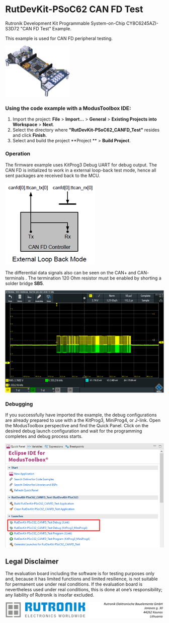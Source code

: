 # RutDevKit-PSoC62 CAN FD Test

Rutronik Development Kit Programmable System-on-Chip CY8C6245AZI-S3D72 "CAN FD Test" Example. 

This example is used for CAN FD peripheral testing.

 <img src="images/rutdevkit_model.png" style="zoom:20%;" />

### Using the code example with a ModusToolbox IDE:

1. Import the project: **File** > **Import...** > **General** > **Existing Projects into Workspace** > **Next**.
2. Select the directory where **"RutDevKit-PSoC62_CANFD_Test"** resides and click  **Finish**.
3. Select and build the project **Project ** > **Build Project**.

### Operation

The firmware example uses KitProg3 Debug UART for debug output. The CAN FD is initialized to work in a external loop-back test mode, hence all sent packages are received back to the MCU.

<img src="images/loop_back.png" style="zoom:100%;" />

 The differential data signals also can be seen on the CAN+ and CAN- terminals . The termination 120 Ohm resistor must be enabled by shorting a solder  bridge **SB5**.

<img src="images/canfd_signal.png" style="zoom:100%;" />

### Debugging

If you successfully have imported the example, the debug configurations are already prepared to use with a the KitProg3, MiniProg4, or J-link. Open the ModusToolbox perspective and find the Quick Panel. Click on the desired debug launch configuration and wait for the programming completes and debug process starts.

<img src="images/canfd_debug.png" style="zoom:100%;" />

## Legal Disclaimer

The evaluation board including the software is for testing purposes only and, because it has limited functions and limited resilience, is not suitable for permanent use under real conditions. If the evaluation board is nevertheless used under real conditions, this is done at one’s responsibility; any liability of Rutronik is insofar excluded. 

<img src="images/rutronik_origin_kaunas.png" style="zoom:50%;" />




